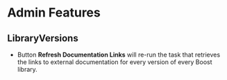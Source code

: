 <!--
Copyright (c) 2024 The C++ Alliance, Inc. (https://cppalliance.org)

Distributed under the Boost Software License, Version 1.0. (See accompanying
file LICENSE_1_0.txt or copy at http://www.boost.org/LICENSE_1_0.txt)

Official repository: https://github.com/boostorg/website-v2
-->
# Admin Features

## LibraryVersions

- Button **Refresh Documentation Links** will re-run the task that retrieves the links to external documentation for every version of every Boost library.
